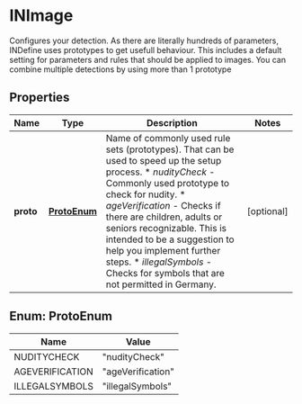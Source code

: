 

# INImage

Configures your detection. As there are literally hundreds of parameters,  INDefine uses prototypes to get usefull behaviour. This includes a default setting for parameters and rules that should be applied to images. You can combine multiple detections by using more than 1 prototype
## Properties

Name | Type | Description | Notes
------------ | ------------- | ------------- | -------------
**proto** | [**ProtoEnum**](#ProtoEnum) | Name of commonly used rule sets (prototypes). That can be used to speed up the setup process. * _nudityCheck_ - Commonly used prototype to check for nudity. * _ageVerification_ - Checks if there are children, adults or seniors recognizable. This is intended to be a suggestion to help you implement further steps. * _illegalSymbols_ - Checks for symbols that are not permitted in Germany.  |  [optional]



## Enum: ProtoEnum

Name | Value
---- | -----
NUDITYCHECK | &quot;nudityCheck&quot;
AGEVERIFICATION | &quot;ageVerification&quot;
ILLEGALSYMBOLS | &quot;illegalSymbols&quot;



